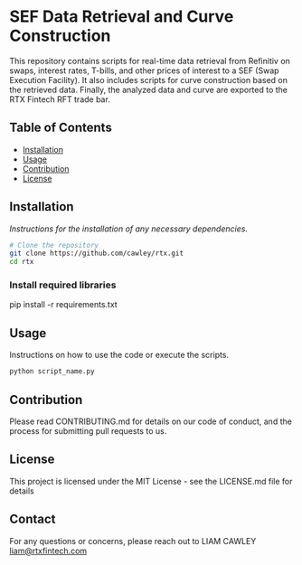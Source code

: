 # SEF Data Retrieval and Curve Construction

This repository contains scripts for real-time data retrieval from Refinitiv on swaps, interest rates, T-bills, and other prices of interest to a SEF (Swap Execution Facility). It also includes scripts for curve construction based on the retrieved data. Finally, the analyzed data and curve are exported to the RTX Fintech RFT trade bar.

## Table of Contents

- [Installation](#installation)
- [Usage](#usage)
- [Contribution](#contribution)
- [License](#license)

## Installation

*Instructions for the installation of any necessary dependencies.*

```bash
# Clone the repository
git clone https://github.com/cawley/rtx.git
cd rtx
```

### Install required libraries

pip install -r requirements.txt

## Usage

Instructions on how to use the code or execute the scripts.

```bash
python script_name.py
```

## Contribution

Please read CONTRIBUTING.md for details on our code of conduct, and the process for submitting pull requests to us.

## License

This project is licensed under the MIT License - see the LICENSE.md file for details

## Contact

For any questions or concerns, please reach out to LIAM CAWLEY liam@rtxfintech.com


